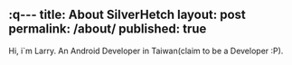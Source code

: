 :q---
title: About SilverHetch
layout: post
permalink: /about/
published: true
---

Hi, i`m Larry. An Android Developer in Taiwan(claim to be a Developer
:P).
